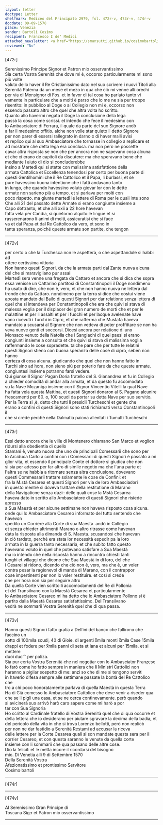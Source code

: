 ```yaml
---
layout: letter
doctype: Letter
shelfmark: Mediceo del Principato 2979, fol. 472r-v, 473r-v, 474r-v
docdate: 09-09-1570
place: Venezia
sender: Bartoli Cosimo
recipient: Francesco I de' Medici
attached_newsletter: <a href="https://smansutti.github.io/cosimobartoli/texts/3080_204/">3080_204</a>
reviewed: "No"
---
```


[472r]  
  
  
Serenissimo Principe Signor et Patron mio osservantissimo  
Sia certa Vostra Serenità che dove mi è, occorso particularmente mi sono più volte  
valuto dello haver il Re Cristianissimo dato nel suo scrivere i nuovi Titoli alla  
Serenità Paterna da un mese et mezo in qua che ciò mi venne alli orechi  
per via di Monsignor di Fos. et in favor di tal cosa ho parlato tanto vi  
vamente in particulare che a molti è parso che io me ne sia pur troppo  
risentito: in pubblico al Doge o al Collegio non mi è, occorso non  
essendo passato altro che quel che altra volta ho scritto.  
Quanto allo havermi negata il Doge la conclusione della lega  
passò la cosa come scrissi. et intendo che fece il medesimo con  
lo Ambasciatore di Ferrara, il quale da parte del suo Signore andò  
a far il medesimo offitio. alche non volle star quieto il detto Signore  
per non parer di essersi rallegrato in darno o di haver malli avisi  
et replico qui al suo Ambasciatore che tornasse in collegio a replicare et  
ad mostrare che detta lega era conclusa. ma non però ne possette  
cavar altra risposta se non che per ancora non ne sapevano cosa alcuna  
et che ci erano de capitoli da discutere: ma che speravano bene che  
mediante l aiuto di dio si concluderebbe  
insino a Martedi qui si stette con malissima satisfattione della  
armata Cattolica et Eccellenza tenendosi per certo per buona parte di  
questi Gentilhomini che il Re Cattolico et il Papa, li burlassi, et se  
pure havessino buona intentione che i fatti andavano tanto  
in lungo, che quando havessino voluto giovar lor con le dette  
armate non sarieno più a tempo, et si parlava per molti con  
poco rispetto. ma giunte martedì le lettere di Roma per le quali inte sono  
Che alli 21 del passato dette Armate si erano congiunte insieme a  
Capo dottranto, et che alli xxii a 22 hore havevan  
fatta vela per Candia, si quietorno alquito le lingue et si  
rasserenarono li animi di molti, assicuratisi che si face  
va et dal Papa et dal Re Cattolico da vero, et sono in  
tanta speranza, poiché queste armate son partite, che tengon  
  
---  

[472v]  
  
  
per certo o che la Turchesca non le aspetterà, o che aspettandole si habbi ad  
ottere certissima vittoria  
Non hanno questi Signori, da che la armata parti dal Zante nuova alcuna  
del che si maravigliano pur assai  
Martedì sera venne una fregata da Cattaro et ancora che si dica che sopra  
essa venisse un Cattarino partitosi di Constantinopoli il Doge nondimeno  
ha usato di dire, che non è, vero, et che non hanno nuova ne lettera dal  
tronde che da Cattaro. nondimeno per la terra si dice che costui viene  
aposta mandato dal Bailo di questi Signori per dar relatione senza lettera di  
quel che si intendeva per Constantinopoli che era che quivi si stava di  
malessa voglia per il dispiacer del gran numero de morti che et per le  
malattine et per li assalti et per i fuochi et per lacque avelenate have  
vano ricevuti i Turchi in Cipro, et che rafferma che Mustafa haveva  
mandato a scusarsi al Signore che non vedeva di poter proffittare se non ha  
veva nuove genti et soccorsi. Dicesi ancora per relatione di uno  
Monsaco venuto della Natolia che i Sangiachi di quei paesi si erano  
congiunti insieme a consulta et che quivi si stava di malissima voglia  
raffermando le cose sopradette. talche pare che per tutte le relatini  
questi Signori stieno con buona speranza delle cose di cipro, seben non hanno  
certeza di cosa alcuna. giudicando che quel che non hanno fatto in  
Turchi sino ad hora, non sieno più per poterlo fare da che queste armate.  
congiuntesi insieme potranno farsi vedere.  
Qui giunse Il Signor Pagan Doria fratello del S. Gianandrea et fu in Collegio  
a chieder comodità di andar alla armata, et da questo fu accomodato  
su la Nave Mozaniga insieme con il Signor Vincentio Vitelli la qual Nave  
ha fatta vela questa Mattina, et questi Signori donaron al S. Pagano alcunire  
frescamenti per 80. o, 100 scudi da portar su detta Nave per suo servitio.  
Per la Terra si ,è, detto che tutti li presidii Turcheschi et gente che  
erano a confini di questi Signori sono stati richiamati verso Constantinopoli il  
che si crede perché nella Dalmatia paiona allentati i Tumulti Turcheschi  
  
---  

[473r]  
  
  
Essi detto ancora che le ville di Montenero chiamano San Marco et voglion  
ridursi alla obedientia di quello  
Stamani è, venuto nuova che uno de principali Comessarii che sono per  
lo Arciduca Carlo a confini con i Comessarii di questi Signori è passato a mi  
glior vita, et essendo il principale Conte et dottore si giudica che non  
si sia per adesso per far altro di simile negotio ma che l'una parte et  
l'altra se ne habbia a ritornare senza altra conclusione. dovevano  
questi Commessarii trattare solamente le cose de Confini: et  
fra la M.stà Cesarea et questi Signori per via de loro Ambasciadori  
in questo mentre si doveva trattare della restitutione di Marano  
della Navigatione senza dazii: delle quali cose la Mstà Cesarea  
haveva dato in scritto allo Ambasciatore di questi Signori che risiede apresso  
a Sua Maestà et per alcune settimane non haveva risposto cosa alcuna.  
onde qui lo Ambasciatore Cesareo informato del tutto sentendo che havevon  
spedito un Corriere alla Corte di sua Maestà. andò in Collegio  
et senza chieder altrimenti Marano o altro ritrasse come havevan  
data la risposta alla dimanda di S. Maesta. scusandosi che havevan  
in ciò tardato, perché era stata lor necessità espedir pa la loro  
armata in la guerra tanto necessaria, et che subito fatto questo  
havevano voluto in quel che potevano satisfare a Sua Maestà  
ma io intendo che nella risposta hanno a rincontro chiesti tanti  
luoghi et villaggi che dicono che Sua Maestà in di loro, del che  
i Cesarei si ridono, dicendo che ciò non è, vero, ma che è, un voler  
contra pesar la ragionevol di manda di Marano, con il contrappor  
cose impertinenti per non lo voler restituire. et così si crede  
che per hora non sia per seguire altro  
Da quella Corte vien scritto li accomodamenti del Re di Pollonia  
et del Transilvano con la Maestà Cesarea et particularmente  
lo Ambasciatore Cesareo mi ha detto che lo Ambasciatore Pollono si è  
partito dalla Maestà Cesarea satisfattissimo. Del Transilvano  
vedrà ne sommarii Vostra Serenità quel che di qua passa.  
  
---  

[473v]  
  
  
Hanno questi Signori fatto gratia a Delfini del banco che fallirono che faccino un  
sotto di 100mila scudi, 40 di Gioie. di argenti x̅mila monti x̅mila Case 15mila  
drappi et fodere per x̅mila panni di seta et lana et alcuni per 15mila. et si mettere  
duoi duc⁀ per poliza.  
Sia pur certa Vostra Serenità che nel negotiar con lo Ambasciator Franzese  
lo farò come ho fatto sempre in maniera che li Ministri Cattolici non  
haranno a pigliar sospetto di me: anzi so che di me si tengono serviti  
in haverio difesa sempre alle settimane passate la bontà del Re Cattolico che  
tro a chi poco honoratamente parlava di quella Maestà in questa Terra  
Ha di Già comesso lo Ambasciatore Cattolico che deve venir a riseder qua  
che se li pigli una casa, et se ne cerca continovamente. però quando  
si avicinerà suo arrivò harò caro sapere come mi harò a por  
tar con Sua Signoria  
Ho scritto al Cardinale fratello di Vostra Serenità quel che di qua occorre et  
della lettera che io desiderano per aiutare sgravare la decima della badia, et  
del pericolo della vita in che si trova Lorenzo bellotti, però non replicò  
per non ne dar fastidio a Serenità Restami ad accusar la riceva  
delle lettere per la Corte Cesarea quali si son mandate questa sera per il  
corrier Cesareo, et con questa saranno le venute da quella corte  
insieme con li sommarii che qua passano delle altre cose.  
Dio la feliciti et le metta incore il ricordarsi del bisogno  
mio. Di Venetia alli 9 di Settembre 1570  
Della Serenità Vostra  
Afezionatissimo et prontissimo Servitore  
Cosimo bartoli  
  
---  

[474r]  
  
  
  
---  

[474v]  
  
  
Al Serenissimo Gran Principe di  
Toscana Sig:r et Patron mio osservantissimo  
  
---  

